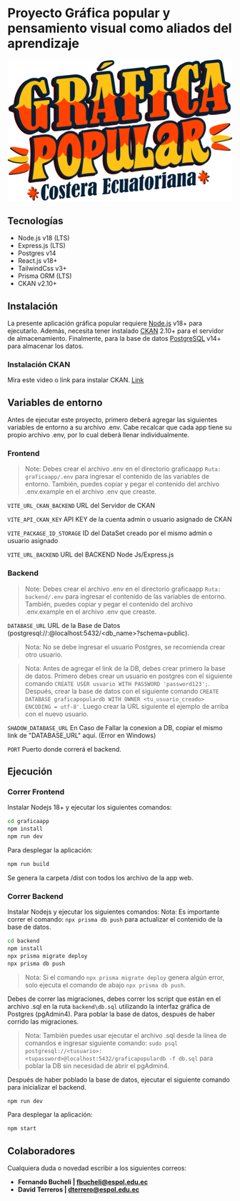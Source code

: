 # Proyecto Gráfica popular y pensamiento visual como aliados del aprendizaje

![Logo](graficaapp/src/assets/logo_main.png)

## Tecnologías
- Node.js v18 (LTS)
- Express.js (LTS)
- Postgres v14
- React.js v18+
- TailwindCss v3+
- Prisma ORM (LTS)
- CKAN v2.10+

## Instalación
La presente aplicación gráfica popular requiere [Node.js](https://nodejs.org/) v18+ para ejecutarlo. Además, necesita tener instalado [CKAN](https://ckan.org/) 2.10+ para el servidor de almacenamiento. Finalmente, para la base de datos [PostgreSQL](https://www.postgresql.org/) v14+ para almacenar los datos.

### Instalación CKAN

Mira este video o link para instalar CKAN.
[Link](https://docs.ckan.org/en/2.9/maintaining/installing/install-from-package.html)

## Variables de entorno

Antes de ejecutar este proyecto, primero deberá agregar las siguientes variables de entorno a su archivo .env. Cabe recalcar que cada app tiene su propio archivo .env, por lo cual deberá llenar individualmente.

### Frontend

> Note: Debes crear el archivo .env en el directorio graficaapp `Ruta: graficaapp/.env` para ingresar el contenido de las variables de entorno. También, puedes copiar y pegar el contenido del archivo .env.example en el archivo .env que creaste.

`VITE_URL_CKAN_BACKEND` URL del Servidor de CKAN

`VITE_API_CKAN_KEY` API KEY de la cuenta admin o usuario asignado de CKAN

`VITE_PACKAGE_ID_STORAGE` ID del DataSet creado por el mismo admin o usuario asignado

`VITE_URL_BACKEND` URL del BACKEND Node Js/Express.js

### Backend

> Note: Debes crear el archivo .env en el directorio graficaapp `Ruta: backend/.env` para ingresar el contenido de las variables de entorno. También, puedes copiar y pegar el contenido del archivo .env.example en el archivo .env que creaste.

`DATABASE_URL` URL de la Base de Datos (postgresql://<user>:<password>@localhost:5432/<db_name>?schema=public). 

> Nota: No se debe ingresar el usuario Postgres, se recomienda crear otro usuario.

> Nota: Antes de agregar el link de la DB, debes crear primero la base de datos. Primero debes crear un usuario en postgres con el siguiente comando `CREATE USER usuario WITH PASSWORD 'password123';`. Después, crear la base de datos con el siguiente comando `CREATE DATABASE graficapopulardb WITH OWNER <tu_usuario_creado> ENCODING = utf-8'`. Luego crear la URL siguiente el ejemplo de arriba con el nuevo usuario.

`SHADOW_DATABASE_URL` En Caso de Fallar la conexion a DB, copiar el mismo link de "DATABASE_URL" aquí. (Error en Windows)

`PORT` Puerto donde correrá el backend.

## Ejecución

### Correr Frontend
Instalar Nodejs 18+ y ejecutar los siguientes comandos:
```sh
cd graficaapp
npm install
npm run dev
```

Para desplegar la aplicación:
```sh
npm run build
```
Se genera la carpeta /dist con todos los archivo de la app web.

### Correr Backend
Instalar Nodejs y ejecutar los siguientes comandos:
Nota: Es importante correr el comando: `npx prisma db push` para actualizar el contenido de la base de datos.

```sh
cd backend
npm install
npx prisma migrate deploy
npx prisma db push
```
> Nota: Si el comando `npx prisma migrate deploy` genera algún error, solo ejecuta el comando de abajo `npx prisma db push`.

Debes de correr las migraciones, debes correr los script que están en el archivo .sql en la ruta `backend\db.sql` utilizando la interfaz gráfica de Postgres (pgAdmin4). Para poblar la base de datos, después de haber corrido las migraciones.

> Nota: También puedes usar ejecutar el archivo .sql desde la línea de comandos e ingresar siguiente comando: `sudo psql postgresql://<tusuario>:<tupassword>@localhost:5432/graficapopulardb -f db.sql` para poblar la DB sin necesidad de abrir el pgAdmin4.

Después de haber poblado la base de datos, ejecutar el siguiente comando para inicializar el backend.
```sh
npm run dev
```

Para desplegar la aplicación:
```sh
npm start
```

## Colaboradores
Cualquiera duda o novedad escribir a los siguientes correos:

- **Fernando Bucheli | fbucheli@espol.edu.ec** 
- **David Terreros | dterrero@espol.edu.ec** 
